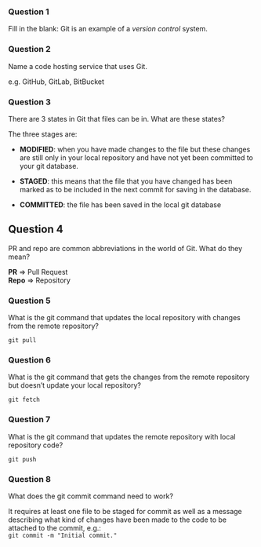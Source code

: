 ### Question 1
Fill in the blank:
Git is an example of a _version control_ system.

### Question 2
Name a code hosting service that uses Git.

e.g. GitHub, GitLab, BitBucket

### Question 3
There are 3 states in Git that files can be in. What are these states?

The three stages are:
- __MODIFIED__: when you have made changes to the file but these changes are still only in your local repository and have not yet been committed to your git database.

- __STAGED__: this means that the file that you have changed has been marked as to be included in the next commit for saving in the database.

- __COMMITTED__: the file has been saved in the local git database

## Question 4
PR and repo are common abbreviations in the world of Git. What do they mean?

__PR__ => Pull Request<br>
__Repo__ => Repository

### Question 5
What is the git command that updates the local repository with changes from the remote repository?

`git pull`

### Question 6
What is the git command that gets the changes from the remote repository but doesn’t update your local repository?

`git fetch`

### Question 7
What is the git command that updates the remote repository with local repository code?

`git push`

### Question 8
What does the git commit command need to work?

It requires at least one file to be staged for commit as well as a message describing what kind of changes have been made to the code to be attached to the commit, e.g.: 
<br>
`git commit -m "Initial commit."`